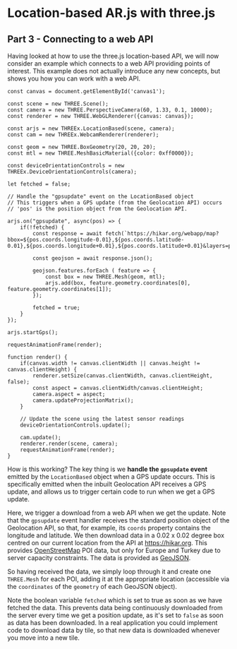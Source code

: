 # Location-based AR.js with three.js

## Part 3 - Connecting to a web API 

Having looked at how to use the three.js location-based API, we will now consider an example which connects to a web API providing points of interest. This example does not actually introduce any new concepts, but shows you how you can work with a web API.

```
const canvas = document.getElementById('canvas1');

const scene = new THREE.Scene();
const camera = new THREE.PerspectiveCamera(60, 1.33, 0.1, 10000);
const renderer = new THREE.WebGLRenderer({canvas: canvas});

const arjs = new THREEx.LocationBased(scene, camera);
const cam = new THREEx.WebcamRenderer(renderer);

const geom = new THREE.BoxGeometry(20, 20, 20);
const mtl = new THREE.MeshBasicMaterial({color: 0xff0000});

const deviceOrientationControls = new THREEx.DeviceOrientationControls(camera);

let fetched = false;

// Handle the "gpsupdate" event on the LocationBased object
// This triggers when a GPS update (from the Geolocation API) occurs
// 'pos' is the position object from the Geolocation API.

arjs.on("gpsupdate", async(pos) => {
	if(!fetched) {
		const response = await fetch(`https://hikar.org/webapp/map?bbox=${pos.coords.longitude-0.01},${pos.coords.latitude-0.01},${pos.coords.longitude+0.01},${pos.coords.latitude+0.01}&layers=poi&outProj=4326`);

		const geojson = await response.json();

		geojson.features.forEach ( feature => {
			const box = new THREE.Mesh(geom, mtl);
			arjs.add(box, feature.geometry.coordinates[0], feature.geometry.coordinates[1]);			
		});
		
		fetched = true;
	}
});

arjs.startGps();

requestAnimationFrame(render);

function render() {
    if(canvas.width != canvas.clientWidth || canvas.height != canvas.clientHeight) {
        renderer.setSize(canvas.clientWidth, canvas.clientHeight, false);
        const aspect = canvas.clientWidth/canvas.clientHeight;
        camera.aspect = aspect;
        camera.updateProjectionMatrix();
    }

    // Update the scene using the latest sensor readings
    deviceOrientationControls.update();

    cam.update();
    renderer.render(scene, camera);
    requestAnimationFrame(render);
}
```

How is this working? The key thing is we **handle the `gpsupdate` event** emitted by the `LocationBased` object when a GPS update occurs. This is specifically emitted when the inbuilt Geolocation API receives a GPS update, and allows us to trigger certain code to run when we get a GPS update.

Here, we trigger a download from a web API when we get the update. Note that the `gpsupdate` event handler receives the standard position object of the Geolocation API, so that, for example, its `coords` property contains the longitude and latitude. We then download data in a 0.02 x 0.02 degree box centred on our current location from the API at https://hikar.org. This provides [OpenStreetMap](https://openstreetmap.org) POI data, but only for Europe and Turkey due to server capacity constraints. The data is provided as [GeoJSON](https://geojson.org).

So having received the data, we simply loop through it and create one `THREE.Mesh` for each POI, adding it at the appropriate location (accessible via the `coordinates` of the `geometry` of each GeoJSON object).

Note the boolean variable `fetched` which is set to true as soon as we have fetched the data. This prevents data being continuously downloaded from the server every time we get a position update, as it's set to `false` as soon as data has been downloaded. In a real application you could implement code to download data by tile, so that new data is downloaded whenever you move into a new tile.
